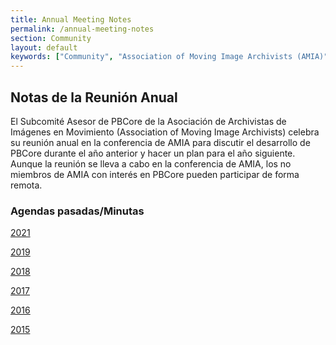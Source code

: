 ```yaml
---
title: Annual Meeting Notes
permalink: /annual-meeting-notes
section: Community
layout: default
keywords: ["Community", "Association of Moving Image Archivists (AMIA)", "PBCore Advisory Subcommittee"]
---
```


<h2 class="dark-grey title bold">Notas de la Reunión Anual</h2>

<p>El Subcomité Asesor de PBCore de la Asociación de Archivistas de Imágenes en Movimiento (Association of Moving Image Archivists) celebra su reunión anual en la conferencia de AMIA para discutir el desarrollo de PBCore durante el año anterior y hacer un plan para el año siguiente. Aunque la reunión se lleva a cabo en la conferencia de AMIA, los no miembros de AMIA con interés en PBCore pueden participar de forma remota.</p>

<h3>Agendas pasadas/Minutas</h3>

<p><a href="/assets/downloads/PBCore_Annual_Meeting_2021.pdf" download>2021</a></p>

<p><a href="/assets/downloads/PBCore_Annual_Meeting_2019.pdf" download>2019</a></p>

<p><a href="/assets/downloads/PBCore_Annual_Meeting_2018.pdf" download>2018</a></p>

<p><a href="/assets/downloads/PBCore_Annual_Meeting_2017.pdf" download>2017</a></p>

<p><a href="/assets/downloads/PBCore_Annual_Meeting_2016.pdf" download>2016</a></p>

<p><a href="/assets/downloads/PBCore_Annual_Meeting_2015.pdf" download>2015</a></p>

